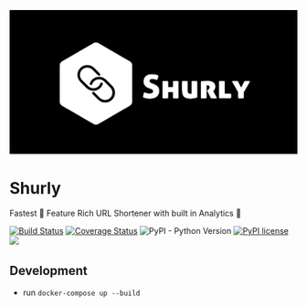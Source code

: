 <p align="center"><img src="https://github.com/subhajeet2107/shurly/blob/master/frontend/public/img/icons/shurly_main.png" /></p>

Shurly
======

Fastest 🚀 Feature Rich URL Shortener with built in Analytics 🐢

[![Build Status](https://travis-ci.com/subhajeet2107/shurly.svg?branch=master)](https://travis-ci.org/subhajeet2107/shurly)
[![Coverage Status](https://coveralls.io/repos/github/subhajeet2107/shurly/badge.svg?branch=master)](https://coveralls.io/github/subhajeet2107/shurly?branch=master)
![PyPI - Python Version](https://img.shields.io/pypi/pyversions/Django.svg)
[![PyPI license](https://img.shields.io/pypi/l/ansicolortags.svg)](https://pypi.python.org/pypi/ansicolortags/)
<a href="https://github.com/vchaptsev/cookiecutter-django-vue">
    <img src="https://img.shields.io/badge/built%20with-Cookiecutter%20Django%20Vue-blue.svg" />
</a>


## Development
+ run `docker-compose up --build`
